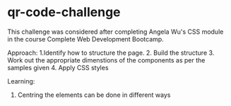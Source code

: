 # qr-code-challenge

This challenge was considered after completing Angela Wu's CSS module in the course Complete Web Development Bootcamp.

Approach:
1.Identify how to structure the page.
2. Build the structure
3. Work out the appropriate dimenstions of the components as per the samples given
4. Apply CSS styles

Learning:
1. Centring the elements can be done in different ways
